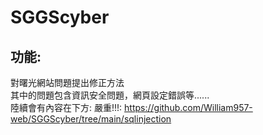 # SGGScyber
## 功能:
對曙光網站問題提出修正方法  
其中的問題包含資訊安全問題，網頁設定錯誤等......  
陸續會有內容在下方:
嚴重!!!: https://github.com/William957-web/SGGScyber/tree/main/sqlinjection
